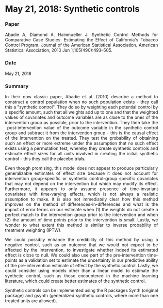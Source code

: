 # May 21, 2018: Synthetic controls


<div align="justify">

### Paper

Abadie A, Diamond A, Hainmueller J. Synthetic Control Methods for Comparative Case Studies: Estimating the Effect of California's Tobacco Control Program. Journal of the American Statistical Association. American Statistical Association; 2010 Jun 1;105(490):493–505. 

### Date

May 21, 2018

### Summary

In their now classic paper, Abadie et al. (2010) describe a method to construct a control population when no such population exists - they call this a "synthetic control". They do so by weighting each potential control by a specific amount, such that all weights add up to one and that the weighted values of covariates and outcome variables are as close to the ones of the intervention group as possible, prior to the intervention. They then take the  post-intervention value of the outcome variable in the synthetic control group and subtract it from the intervention group - this is the causal effect of the intervention on the treated. They test the probability of obtaining such an effect or more extreme under the assumption that no such effect exists using a permutation test, whereby they create synthetic controls and estimate effect sizes for all units involved in creating the initial synthetic control - this they call the placebo trials.

Even though promising, this model does not appear to produce particularly generalizable estimates of effect size because it does not account for intervention group-specific or synthetic control-group specific covariates that may not depend on the intervention but which may modify its effect. Furthermore, it appears to only assume presence of time-invariant covariates with time-varying effects, which is not always a realistic assumption to make. It is also not immediately clear how this method improves on the method of differences-in-differences and what is the impact of error terms on our estimate when (1) the weights do not create a perfect match to the intervention group prior to the intervention and when (2) the amount of time points prior to the intervention is small. Lastly, we wonder to what extent this method is similar to inverse probability of treatment weighting (IPTW).

We could possibly enhance the credibility of this method by using a negative control, such as an outcome that we would not expect to be affected by the intervention, to investigate whether indeed its estimated effect is close to null. We could also use part of the pre-intervention time-points as a validation set to estimate the uncertainty in our predictive ability of the pre-intervention estimate of effect by the synthetic control. Lastly, we could consider using models other than a linear model to estimate the synthetic control, such as those encountered in the machine learning literature, which could create better estimates of the synthetic control.

Synthetic controls can be implemented using the R packages Synth (original package) and gsynth (generalized synthetic controls, where more than one treated units are allowed).

</div>
